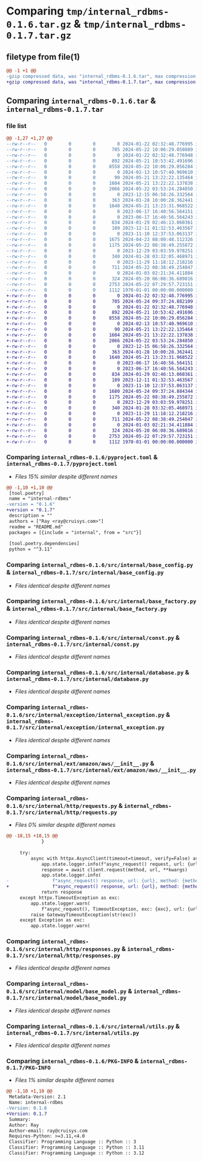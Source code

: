# Comparing `tmp/internal_rdbms-0.1.6.tar.gz` & `tmp/internal_rdbms-0.1.7.tar.gz`

## filetype from file(1)

```diff
@@ -1 +1 @@
-gzip compressed data, was "internal_rdbms-0.1.6.tar", max compression
+gzip compressed data, was "internal_rdbms-0.1.7.tar", max compression
```

## Comparing `internal_rdbms-0.1.6.tar` & `internal_rdbms-0.1.7.tar`

### file list

```diff
@@ -1,27 +1,27 @@
--rw-r--r--   0        0        0        0 2024-01-22 02:32:48.776995 internal_rdbms-0.1.6/README.md
--rw-r--r--   0        0        0      705 2024-05-22 10:06:29.050889 internal_rdbms-0.1.6/pyproject.toml
--rw-r--r--   0        0        0        0 2024-01-22 02:32:48.776948 internal_rdbms-0.1.6/src/internal/__init__.py
--rw-r--r--   0        0        0      892 2024-05-21 10:53:42.491696 internal_rdbms-0.1.6/src/internal/base_config.py
--rw-r--r--   0        0        0     8558 2024-05-22 10:06:29.056284 internal_rdbms-0.1.6/src/internal/base_factory.py
--rw-r--r--   0        0        0        0 2024-02-13 10:57:40.969610 internal_rdbms-0.1.6/src/internal/common_enum/__init__.py
--rw-r--r--   0        0        0       90 2024-05-21 13:22:22.135464 internal_rdbms-0.1.6/src/internal/common_enum/order_type.py
--rw-r--r--   0        0        0     1604 2024-05-21 13:22:22.137838 internal_rdbms-0.1.6/src/internal/const.py
--rw-r--r--   0        0        0     2066 2024-05-22 03:53:24.284850 internal_rdbms-0.1.6/src/internal/database.py
--rw-r--r--   0        0        0        0 2023-12-15 06:58:26.332564 internal_rdbms-0.1.6/src/internal/exception/__init__.py
--rw-r--r--   0        0        0      363 2024-01-28 10:00:28.362441 internal_rdbms-0.1.6/src/internal/exception/base_exception.py
--rw-r--r--   0        0        0     1640 2024-05-21 13:23:31.968522 internal_rdbms-0.1.6/src/internal/exception/internal_exception.py
--rw-r--r--   0        0        0        0 2023-06-17 16:40:56.564151 internal_rdbms-0.1.6/src/internal/ext/__init__.py
--rw-r--r--   0        0        0        0 2023-06-17 16:40:56.564243 internal_rdbms-0.1.6/src/internal/ext/amazon/__init__.py
--rw-r--r--   0        0        0      834 2024-01-29 02:46:13.060361 internal_rdbms-0.1.6/src/internal/ext/amazon/aws/__init__.py
--rw-r--r--   0        0        0      109 2023-12-11 01:32:53.463567 internal_rdbms-0.1.6/src/internal/ext/amazon/aws/const.py
--rw-r--r--   0        0        0        0 2023-11-10 12:37:53.063137 internal_rdbms-0.1.6/src/internal/http/__init__.py
--rw-r--r--   0        0        0     1675 2024-04-23 08:00:48.112326 internal_rdbms-0.1.6/src/internal/http/requests.py
--rw-r--r--   0        0        0     1175 2024-05-22 08:38:49.255872 internal_rdbms-0.1.6/src/internal/http/responses.py
--rw-r--r--   0        0        0        0 2023-12-29 03:03:59.978251 internal_rdbms-0.1.6/src/internal/interface/__init__.py
--rw-r--r--   0        0        0      340 2024-01-28 03:32:05.468971 internal_rdbms-0.1.6/src/internal/interface/base_interface.py
--rw-r--r--   0        0        0        0 2023-11-29 11:18:12.218216 internal_rdbms-0.1.6/src/internal/model/__init__.py
--rw-r--r--   0        0        0      711 2024-05-22 08:38:49.254047 internal_rdbms-0.1.6/src/internal/model/base_model.py
--rw-r--r--   0        0        0        0 2024-01-03 02:21:34.411884 internal_rdbms-0.1.6/src/internal/schema/__init__.py
--rw-r--r--   0        0        0      324 2024-05-20 06:08:36.689816 internal_rdbms-0.1.6/src/internal/schema/base_schema.py
--rw-r--r--   0        0        0     2753 2024-05-22 07:29:57.723151 internal_rdbms-0.1.6/src/internal/utils.py
--rw-r--r--   0        0        0     1112 1970-01-01 00:00:00.000000 internal_rdbms-0.1.6/PKG-INFO
+-rw-r--r--   0        0        0        0 2024-01-22 02:32:48.776995 internal_rdbms-0.1.7/README.md
+-rw-r--r--   0        0        0      705 2024-05-24 09:37:24.882109 internal_rdbms-0.1.7/pyproject.toml
+-rw-r--r--   0        0        0        0 2024-01-22 02:32:48.776948 internal_rdbms-0.1.7/src/internal/__init__.py
+-rw-r--r--   0        0        0      892 2024-05-21 10:53:42.491696 internal_rdbms-0.1.7/src/internal/base_config.py
+-rw-r--r--   0        0        0     8558 2024-05-22 10:06:29.056284 internal_rdbms-0.1.7/src/internal/base_factory.py
+-rw-r--r--   0        0        0        0 2024-02-13 10:57:40.969610 internal_rdbms-0.1.7/src/internal/common_enum/__init__.py
+-rw-r--r--   0        0        0       90 2024-05-21 13:22:22.135464 internal_rdbms-0.1.7/src/internal/common_enum/order_type.py
+-rw-r--r--   0        0        0     1604 2024-05-21 13:22:22.137838 internal_rdbms-0.1.7/src/internal/const.py
+-rw-r--r--   0        0        0     2066 2024-05-22 03:53:24.284850 internal_rdbms-0.1.7/src/internal/database.py
+-rw-r--r--   0        0        0        0 2023-12-15 06:58:26.332564 internal_rdbms-0.1.7/src/internal/exception/__init__.py
+-rw-r--r--   0        0        0      363 2024-01-28 10:00:28.362441 internal_rdbms-0.1.7/src/internal/exception/base_exception.py
+-rw-r--r--   0        0        0     1640 2024-05-21 13:23:31.968522 internal_rdbms-0.1.7/src/internal/exception/internal_exception.py
+-rw-r--r--   0        0        0        0 2023-06-17 16:40:56.564151 internal_rdbms-0.1.7/src/internal/ext/__init__.py
+-rw-r--r--   0        0        0        0 2023-06-17 16:40:56.564243 internal_rdbms-0.1.7/src/internal/ext/amazon/__init__.py
+-rw-r--r--   0        0        0      834 2024-01-29 02:46:13.060361 internal_rdbms-0.1.7/src/internal/ext/amazon/aws/__init__.py
+-rw-r--r--   0        0        0      109 2023-12-11 01:32:53.463567 internal_rdbms-0.1.7/src/internal/ext/amazon/aws/const.py
+-rw-r--r--   0        0        0        0 2023-11-10 12:37:53.063137 internal_rdbms-0.1.7/src/internal/http/__init__.py
+-rw-r--r--   0        0        0     1680 2024-05-24 09:37:24.884344 internal_rdbms-0.1.7/src/internal/http/requests.py
+-rw-r--r--   0        0        0     1175 2024-05-22 08:38:49.255872 internal_rdbms-0.1.7/src/internal/http/responses.py
+-rw-r--r--   0        0        0        0 2023-12-29 03:03:59.978251 internal_rdbms-0.1.7/src/internal/interface/__init__.py
+-rw-r--r--   0        0        0      340 2024-01-28 03:32:05.468971 internal_rdbms-0.1.7/src/internal/interface/base_interface.py
+-rw-r--r--   0        0        0        0 2023-11-29 11:18:12.218216 internal_rdbms-0.1.7/src/internal/model/__init__.py
+-rw-r--r--   0        0        0      711 2024-05-22 08:38:49.254047 internal_rdbms-0.1.7/src/internal/model/base_model.py
+-rw-r--r--   0        0        0        0 2024-01-03 02:21:34.411884 internal_rdbms-0.1.7/src/internal/schema/__init__.py
+-rw-r--r--   0        0        0      324 2024-05-20 06:08:36.689816 internal_rdbms-0.1.7/src/internal/schema/base_schema.py
+-rw-r--r--   0        0        0     2753 2024-05-22 07:29:57.723151 internal_rdbms-0.1.7/src/internal/utils.py
+-rw-r--r--   0        0        0     1112 1970-01-01 00:00:00.000000 internal_rdbms-0.1.7/PKG-INFO
```

### Comparing `internal_rdbms-0.1.6/pyproject.toml` & `internal_rdbms-0.1.7/pyproject.toml`

 * *Files 15% similar despite different names*

```diff
@@ -1,10 +1,10 @@
 [tool.poetry]
 name = "internal-rdbms"
-version = "0.1.6"
+version = "0.1.7"
 description = ""
 authors = ["Ray <ray@cruisys.com>"]
 readme = "README.md"
 packages = [{include = "internal", from = "src"}]
 
 [tool.poetry.dependencies]
 python = "^3.11"
```

### Comparing `internal_rdbms-0.1.6/src/internal/base_config.py` & `internal_rdbms-0.1.7/src/internal/base_config.py`

 * *Files identical despite different names*

### Comparing `internal_rdbms-0.1.6/src/internal/base_factory.py` & `internal_rdbms-0.1.7/src/internal/base_factory.py`

 * *Files identical despite different names*

### Comparing `internal_rdbms-0.1.6/src/internal/const.py` & `internal_rdbms-0.1.7/src/internal/const.py`

 * *Files identical despite different names*

### Comparing `internal_rdbms-0.1.6/src/internal/database.py` & `internal_rdbms-0.1.7/src/internal/database.py`

 * *Files identical despite different names*

### Comparing `internal_rdbms-0.1.6/src/internal/exception/internal_exception.py` & `internal_rdbms-0.1.7/src/internal/exception/internal_exception.py`

 * *Files identical despite different names*

### Comparing `internal_rdbms-0.1.6/src/internal/ext/amazon/aws/__init__.py` & `internal_rdbms-0.1.7/src/internal/ext/amazon/aws/__init__.py`

 * *Files identical despite different names*

### Comparing `internal_rdbms-0.1.6/src/internal/http/requests.py` & `internal_rdbms-0.1.7/src/internal/http/requests.py`

 * *Files 0% similar despite different names*

```diff
@@ -18,15 +18,15 @@
             }
 
     try:
         async with httpx.AsyncClient(timeout=timeout, verify=False) as client:
             app.state.logger.info(f"async_request() request, url: {url}, method: {method}, kwargs: {kwargs}")
             response = await client.request(method, url, **kwargs)
             app.state.logger.info(
-                f"async_request() response, url: {url}, method: {method}, kwargs: {kwargs}, response: {response}")
+                f"async_request() response, url: {url}, method: {method}, kwargs: {kwargs}, response: {response.text}")
             return response
     except httpx.TimeoutException as exc:
         app.state.logger.warn(
             f"async_request(), TimeoutException, exc: {exc}, url: {url}, method: {method}, kwargs: {kwargs}")
         raise GatewayTimeoutException(str(exc))
     except Exception as exc:
         app.state.logger.warn(
```

### Comparing `internal_rdbms-0.1.6/src/internal/http/responses.py` & `internal_rdbms-0.1.7/src/internal/http/responses.py`

 * *Files identical despite different names*

### Comparing `internal_rdbms-0.1.6/src/internal/model/base_model.py` & `internal_rdbms-0.1.7/src/internal/model/base_model.py`

 * *Files identical despite different names*

### Comparing `internal_rdbms-0.1.6/src/internal/utils.py` & `internal_rdbms-0.1.7/src/internal/utils.py`

 * *Files identical despite different names*

### Comparing `internal_rdbms-0.1.6/PKG-INFO` & `internal_rdbms-0.1.7/PKG-INFO`

 * *Files 1% similar despite different names*

```diff
@@ -1,10 +1,10 @@
 Metadata-Version: 2.1
 Name: internal-rdbms
-Version: 0.1.6
+Version: 0.1.7
 Summary: 
 Author: Ray
 Author-email: ray@cruisys.com
 Requires-Python: >=3.11,<4.0
 Classifier: Programming Language :: Python :: 3
 Classifier: Programming Language :: Python :: 3.11
 Classifier: Programming Language :: Python :: 3.12
```

